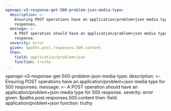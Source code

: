 ```yaml
---
openapi-v3-response-get-500-problem-json-media-type:
  description: >-
    Ensuring POST operations have an application/problem+json media type for 500
    responses.
  message: >-
    A POST operation should have an application/problem+json media type for 500
    response.
  severity: error
  given: $paths.post.responses.500.content
  then:
    field: application/problem+json
    function: truthy
...
```

openapi-v3-response-get-500-problem-json-media-type:
  description: >-
    Ensuring POST operations have an application/problem+json media type for 500
    responses.
  message: >-
    A POST operation should have an application/problem+json media type for 500
    response.
  severity: error
  given: $paths.post.responses.500.content
  then:
    field: application/problem+json
    function: truthy
